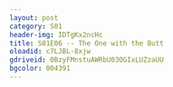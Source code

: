 ```yaml
---
layout: post 
category: S01 
header-img: IDTgKx2ncHc 
title: S01E06 -- The One with the Butt 
oloadid: c7LJBL-8xjw 
gdriveid: 0BzyFMnstuAWRbU03OGIxLUZzaUU
bgcolor: 004391
--- 
```

<!--more--> 
